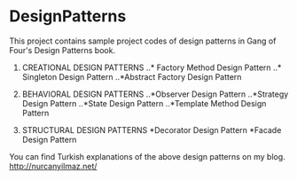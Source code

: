 # DesignPatterns

This project contains sample project codes of design patterns in Gang of Four's Design Patterns book.

1. CREATIONAL DESIGN PATTERNS
..* Factory Method Design Pattern
..* Singleton Design Pattern
..*Abstract Factory Design Pattern

2. BEHAVIORAL DESIGN PATTERNS
..*Observer Design Pattern
..*Strategy Design Pattern
..*State Design Pattern
..*Template Method Design Pattern

3. STRUCTURAL DESIGN PATTERNS
*Decorator Design Pattern
*Facade Design Pattern


You can find Turkish explanations of the above design patterns on my blog. http://nurcanyilmaz.net/







